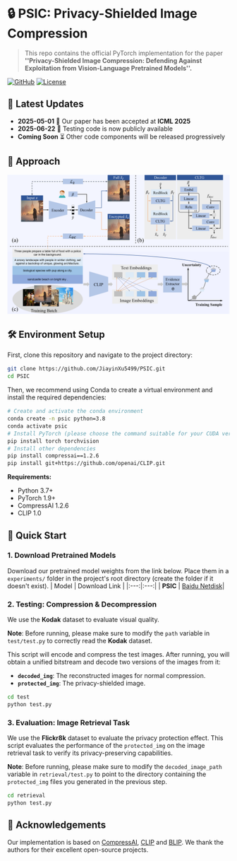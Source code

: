 # 🔒 PSIC: Privacy-Shielded Image Compression
> This repo contains the official PyTorch implementation for the paper **''Privacy-Shielded Image Compression: Defending Against Exploitation from Vision-Language Pretrained Models''.**

[![GitHub](https://img.shields.io/badge/GitHub-Repo-blue.svg)](https://github.com/JiayinXu5499/PSIC)
[![License](https://img.shields.io/badge/License-MIT-green.svg)](LICENSE)
## 🌟 Latest Updates
- **2025-05-01** 🎉 Our paper has been accepted at **ICML 2025**
- **2025-06-22** 🚀 Testing code is now publicly available
- **Coming Soon** ⏳ Other code components will be released progressively
## 🚀  Approach
![model](model.png)
<!-- 
[[Paper]](https://arxiv.org/abs/2506.15201)  [[Code]](https://github.com/JiayinXu5499/PSIC)
![Header Image](model.png)

[![arXiv](https://img.shields.io/badge/arXiv-2506.15201-b31b1b.svg)](https://arxiv.org/abs/2506.15201)
[![GitHub](https://img.shields.io/github/stars/JiayinXu5499/PSIC?style=social)](https://github.com/JiayinXu5499/PSIC)


## Weights
<div class="center">
|  | Link |
|:--------:|:--------:|
|PSIC|   [BaiDu Drive](https://pan.baidu.com/s/1JGZ9bZYp1pq4zT4fd8ubQA?pwd=eq7q) |
</div>

## Testing:
### Compress:
Encode and compress the test images, and obtain the decoded images for encoded and the decoded images for protected  from the unified bitstreams.
```python
cd test
python test.py
```
### Retrieval task:
#### Dataset: **Flickr8k** dataset
The performance of decoded images for retrieval task (modify the decoded image path in `test.py`).
```python
cd retrieval
python test.py
```

## Acknowledgments
Thanks [Compressai](https://github.com/InterDigitalInc/CompressAI), [CLIP](https://github.com/openai/CLIP),[BLIP](https://github.com/salesforce/BLIP)for their public code and released models.

## Abstract
The improved semantic understanding of vision-language pretrained (VLP) models has made it increasingly difficult to protect publicly posted images from being exploited by search engines and other similar tools. In this context, this paper seeks to protect users' privacy by implementing defenses at the image compression stage to prevent exploitation. Specifically, we propose a flexible coding method, termed Privacy-Shielded Image Compression (PSIC), that can produce bitstreams with multiple decoding options. By default, the bitstream is decoded to preserve satisfactory perceptual quality while preventing interpretation by VLP models. Our method also retains the original image compression functionality. With a customizable input condition, the proposed scheme can reconstruct the image that preserves its full semantic information. A Conditional Latent Trigger Generation (CLTG) module is proposed to produce bias information based on customizable conditions to guide the decoding process into different reconstructed versions, and an Uncertainty-Aware Encryption-Oriented (UAEO) optimization function is designed to leverage the soft labels inferred from the target VLP model's uncertainty on the training data. This paper further incorporates an adaptive multi-objective optimization strategy to obtain improved encrypting performance and perceptual quality simultaneously within a unified training process. The proposed scheme is plug-and-play and can be seamlessly integrated into most existing Learned Image Compression (LIC) models. Extensive experiments across multiple downstream tasks, along with ablation studies, have demonstrated the effectiveness of our design.-->

## 🛠️ Environment Setup
First, clone this repository and navigate to the project directory:
```bash
git clone https://github.com/JiayinXu5499/PSIC.git
cd PSIC
```
Then, we recommend using Conda to create a virtual environment and install the required dependencies:
```bash
# Create and activate the conda environment
conda create -n psic python=3.8
conda activate psic
# Install PyTorch (please choose the command suitable for your CUDA version)
pip install torch torchvision
# Install other dependencies
pip install compressai==1.2.6
pip install git+https://github.com/openai/CLIP.git
```
**Requirements:**
*   Python 3.7+
*   PyTorch 1.9+
*   CompressAI 1.2.6
*   CLIP 1.0
## 🏁 Quick Start
### 1. Download Pretrained Models

Download our pretrained model weights from the link below. Place them in a `experiments/` folder in the project's root directory (create the folder if it doesn't exist).
| Model | Download Link |
|:---:|:---:|
| **PSIC** | [Baidu Netdisk](https://pan.baidu.com/s/1JGZ9bZYp1pq4zT4fd8ubQA?pwd=eq7q)|
### 2. Testing: Compression & Decompression
We use the **Kodak** dataset to evaluate visual quality.

**Note**: Before running, please make sure to modify the `path` variable in `test/test.py` to correctly read the **Kodak** dataset.

This script will encode and compress the test images. After running, you will obtain a unified bitstream and decode two versions of the images from it:
- **`decoded_img`**: The reconstructed images for normal compression.
- **`protected_img`**: The privacy-shielded image.
```bash
cd test
python test.py
```

### 3. Evaluation: Image Retrieval Task

We use the **Flickr8k** dataset to evaluate the privacy protection effect. This script evaluates the performance of the `protected_img` on the image retrieval task to verify its privacy-preserving capabilities.

**Note**: Before running, please make sure to modify the `decoded_image_path` variable in `retrieval/test.py` to point to the directory containing the `protected_img` files you generated in the previous step.

```bash
cd retrieval
python test.py
```

## 🙏 Acknowledgements
Our implementation is based on [CompressAI](https://github.com/InterDigitalInc/CompressAI), [CLIP](https://github.com/openai/CLIP) and [BLIP](https://github.com/salesforce/BLIP). We thank the authors for their excellent open-source projects.



